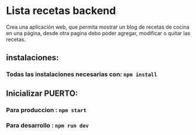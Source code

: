 
# Lista recetas backend

Crea una aplicación web, que permita mostrar un blog de recetas de cocina en una
página, desde otra pagina debo poder agregar, modificar o quitar las recetas.

## instalaciones: 

### Todas las instalaciones necesarias con: `npm install`

## Inicializar PUERTO:

 ### Para produccion : `npm start`
 ### Para desarrollo : `npm run dev`

